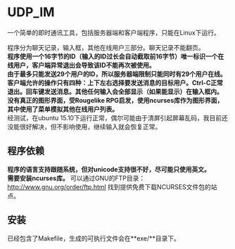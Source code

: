 # UDP_IM
一个简单的即时通讯工具，包括服务器端和客户端程序，只能在Linux下运行。

程序分为聊天记录，输入框，其他在线用户三部分。聊天记录不能翻页。<br />
**程序使用一个16字节的ID（输入的ID过长会自动截取前16字节）唯一标识一个在线用户，客户端异常退出会导致该ID不能再次被使用。**<br />
**由于最多只能发送29个用户的ID，所以服务器端限制只能同时有29个用户在线。**<br />
**客户端允许的操作只有四种：上下左右选择要发送消息的目标用户。Ctrl-C正常退出。回车键发送消息。其他任何输入会全部显示（如果能显示）在输入框内。**<br />
**没有真正的图形界面，受Rougelike RPG启发，使用ncurses库作为图形界面，其中使用了菜单模拟其他在线用户列表。**<br />
经测试，在ubuntu 15.10下运行正常，偶尔可能由于清屏引起屏幕乱码，我目前还没能很好解决，但不影响使用，继续输入就会恢复正常。

程序依赖
---
**程序的语言支持跟随系统，但对unicode支持很不好，尽可能只使用英文。**<br />
**需要安装ncurses库。** 可以通过GNU的FTP目录：http://www.gnu.org/order/ftp.html 找到提供免费下载NCURSES文件包的站点。

安装
---
已经包含了Makefile，生成的可执行文件会在**exe/**目录下。
